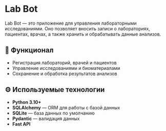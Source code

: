 # Lab Bot  

Lab Bot — это приложение для управления лабораторными исследованиями. Оно позволяет вносить записи о лабораториях, пациентах, врачах, а также хранить и обрабатывать данные анализов.  

## 🚀 Функционал  

- Регистрация лабораторий, врачей и пациентов  
- Управление исследованиями и биоматериалами  
- Сохранение и обработка результатов анализов  

## ⚙️ Используемые технологии  

- **Python 3.10+**  
- **SQLAlchemy** — ORM для работы с базой данных  
- **SQLite** — база данных по умолчанию  
- **Pydantic** — валидация данных  
- **Fast API** 